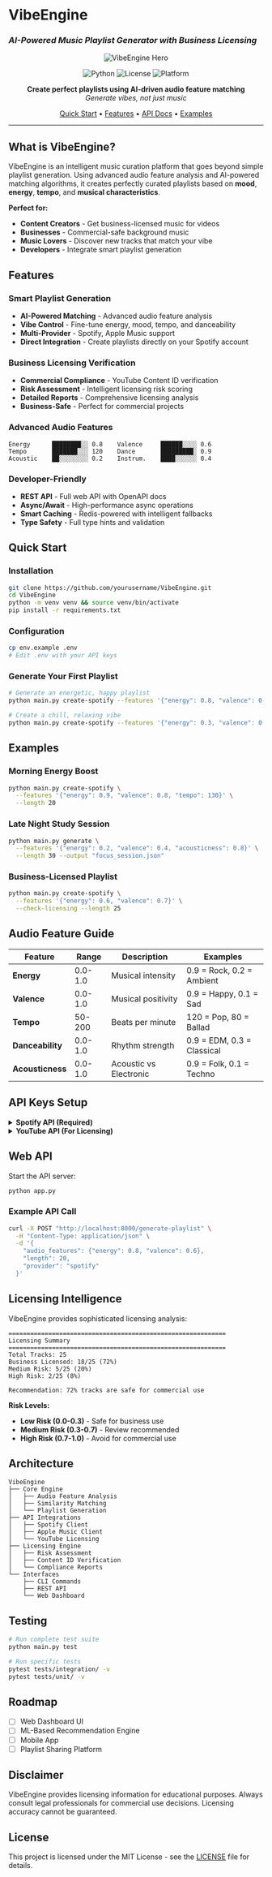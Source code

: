 # VibeEngine
### *AI-Powered Music Playlist Generator with Business Licensing*

<div align="center">

![VibeEngine Hero](assets/images/vibeengine-hero.png)

![Python](https://img.shields.io/badge/python-v3.10+-blue.svg)
![License](https://img.shields.io/badge/license-MIT-green.svg)
![Platform](https://img.shields.io/badge/platform-macOS%20%7C%20Linux%20%7C%20Windows-lightgrey.svg)

**Create perfect playlists using AI-driven audio feature matching**  
*Generate vibes, not just music*

[Quick Start](#quick-start) • [Features](#features) • [API Docs](#api-reference) • [Examples](#examples)

</div>

---

## What is VibeEngine?

VibeEngine is an intelligent music curation platform that goes beyond simple playlist generation. Using advanced audio feature analysis and AI-powered matching algorithms, it creates perfectly curated playlists based on **mood**, **energy**, **tempo**, and **musical characteristics**.

**Perfect for:**
- **Content Creators** - Get business-licensed music for videos
- **Businesses** - Commercial-safe background music
- **Music Lovers** - Discover new tracks that match your vibe
- **Developers** - Integrate smart playlist generation

## Features

### **Smart Playlist Generation**
- **AI-Powered Matching** - Advanced audio feature analysis
- **Vibe Control** - Fine-tune energy, mood, tempo, and danceability
- **Multi-Provider** - Spotify, Apple Music support
- **Direct Integration** - Create playlists directly on your Spotify account

### **Business Licensing Verification**
- **Commercial Compliance** - YouTube Content ID verification
- **Risk Assessment** - Intelligent licensing risk scoring
- **Detailed Reports** - Comprehensive licensing analysis
- **Business-Safe** - Perfect for commercial projects

### **Advanced Audio Features**
```
Energy      ████████░░ 0.8    Valence     ██████░░░░ 0.6
Tempo       ███████░░░ 120    Dance       █████████░ 0.9
Acoustic    ██░░░░░░░░ 0.2    Instrum.    ████░░░░░░ 0.4
```

### **Developer-Friendly**
- **REST API** - Full web API with OpenAPI docs
- **Async/Await** - High-performance async operations
- **Smart Caching** - Redis-powered with intelligent fallbacks
- **Type Safety** - Full type hints and validation

## Quick Start

### Installation
```bash
git clone https://github.com/yourusername/VibeEngine.git
cd VibeEngine
python -m venv venv && source venv/bin/activate
pip install -r requirements.txt
```

### Configuration
```bash
cp env.example .env
# Edit .env with your API keys
```

### Generate Your First Playlist
```bash
# Generate an energetic, happy playlist
python main.py create-spotify --features '{"energy": 0.8, "valence": 0.7}' --length 25

# Create a chill, relaxing vibe
python main.py create-spotify --features '{"energy": 0.3, "valence": 0.6}' --length 20
```

## Examples

### Morning Energy Boost
```bash
python main.py create-spotify \
  --features '{"energy": 0.9, "valence": 0.8, "tempo": 130}' \
  --length 20
```

### Late Night Study Session
```bash
python main.py generate \
  --features '{"energy": 0.2, "valence": 0.4, "acousticness": 0.8}' \
  --length 30 --output "focus_session.json"
```

### Business-Licensed Playlist
```bash
python main.py create-spotify \
  --features '{"energy": 0.6, "valence": 0.7}' \
  --check-licensing --length 25
```

## Audio Feature Guide

| Feature | Range | Description | Examples |
|---------|-------|-------------|----------|
| **Energy** | 0.0-1.0 | Musical intensity | 0.9 = Rock, 0.2 = Ambient |
| **Valence** | 0.0-1.0 | Musical positivity | 0.9 = Happy, 0.1 = Sad |
| **Tempo** | 50-200 | Beats per minute | 120 = Pop, 80 = Ballad |
| **Danceability** | 0.0-1.0 | Rhythm strength | 0.9 = EDM, 0.3 = Classical |
| **Acousticness** | 0.0-1.0 | Acoustic vs Electronic | 0.9 = Folk, 0.1 = Techno |

## API Keys Setup

<details>
<summary><strong>Spotify API (Required)</strong></summary>

1. Visit [Spotify Developer Dashboard](https://developer.spotify.com/dashboard)
2. Create new app
3. Add `http://localhost:8888/callback` to Redirect URIs
4. Copy Client ID & Secret to `.env`

**Detailed setup:** [SPOTIFY_SETUP.md](SPOTIFY_SETUP.md)
</details>

<details>
<summary><strong>YouTube API (For Licensing)</strong></summary>

1. Go to [Google Cloud Console](https://console.cloud.google.com/)
2. Enable YouTube Data API v3
3. Create API Key
4. Add to `.env` file
</details>

## Web API

Start the API server:
```bash
python app.py
```

### Example API Call
```bash
curl -X POST "http://localhost:8000/generate-playlist" \
  -H "Content-Type: application/json" \
  -d '{
    "audio_features": {"energy": 0.8, "valence": 0.6},
    "length": 20,
    "provider": "spotify"
  }'
```

## Licensing Intelligence

VibeEngine provides sophisticated licensing analysis:

```
============================================================
Licensing Summary
============================================================
Total Tracks: 25
Business Licensed: 18/25 (72%)
Medium Risk: 5/25 (20%)
High Risk: 2/25 (8%)

Recommendation: 72% tracks are safe for commercial use
```

**Risk Levels:**
- **Low Risk (0.0-0.3)** - Safe for business use
- **Medium Risk (0.3-0.7)** - Review recommended  
- **High Risk (0.7-1.0)** - Avoid for commercial use

## Architecture

```
VibeEngine
├── Core Engine
│   ├── Audio Feature Analysis
│   ├── Similarity Matching
│   └── Playlist Generation
├── API Integrations
│   ├── Spotify Client
│   ├── Apple Music Client
│   └── YouTube Licensing
├── Licensing Engine
│   ├── Risk Assessment
│   ├── Content ID Verification
│   └── Compliance Reports
└── Interfaces
    ├── CLI Commands
    ├── REST API
    └── Web Dashboard
```

## Testing

```bash
# Run complete test suite
python main.py test

# Run specific tests
pytest tests/integration/ -v
pytest tests/unit/ -v
```

## Roadmap

- [ ] Web Dashboard UI
- [ ] ML-Based Recommendation Engine
- [ ] Mobile App
- [ ] Playlist Sharing Platform

## Disclaimer

VibeEngine provides licensing information for educational purposes. Always consult legal professionals for commercial use decisions. Licensing accuracy cannot be guaranteed.

## License

This project is licensed under the MIT License - see the [LICENSE](LICENSE) file for details.
